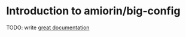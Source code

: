 # Introduction to amiorin/big-config

TODO: write [great documentation](http://jacobian.org/writing/what-to-write/)
